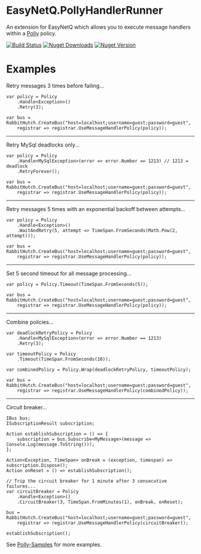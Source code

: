 # EasyNetQ.PollyHandlerRunner
An extension for EasyNetQ which allows you to execute message handlers within a [Polly](http://www.thepollyproject.org/about/) policy.

[![Build Status](https://travis-ci.org/Matthew-Davey/EasyNetQ.PollyHandlerRunner.svg?branch=master)](https://travis-ci.org/Matthew-Davey/EasyNetQ.PollyHandlerRunner) [![Nuget Downloads](https://img.shields.io/nuget/dt/EasyNetQ.PollyHandlerRunner.svg)](https://www.nuget.org/packages/EasyNetQ.PollyHandlerRunner/) [![Nuget Version](https://img.shields.io/nuget/v/EasyNetQ.PollyHandlerRunner.svg)](https://www.nuget.org/packages/EasyNetQ.PollyHandlerRunner/)

# Examples

Retry messages 3 times before failing...
```
var policy = Policy
    .Handle<Exception>()
    .Retry(3);

var bus = RabbitHutch.CreateBus("host=localhost;username=guest;password=guest",
    registrar => registrar.UseMessageHandlerPolicy(policy));
```

---

Retry MySql deadlocks only...
```
var policy = Policy
    .Handle<MySqlException>(error => error.Number == 1213) // 1213 = deadlock
    .RetryForever();

var bus = RabbitHutch.CreateBus("host=localhost;username=guest;password=guest",
    registrar => registrar.UseMessageHandlerPolicy(policy));
```

---

Retry messages 5 times with an exponential backoff between attempts...
```
var policy = Policy
    .Handle<Exception>()
    .WaitAndRetry(5, attempt => TimeSpan.FromSeconds(Math.Pow(2, attempt)));

var bus = RabbitHutch.CreateBus("host=localhost;username=guest;password=guest",
    registrar => registrar.UseMessageHandlerPolicy(policy));
```

---

Set 5 second timeout for all message processing...
```
var policy = Policy.Timeout(TimeSpan.FromSeconds(5));

var bus = RabbitHutch.CreateBus("host=localhost;username=guest;password=guest",
    registrar => registrar.UseMessageHandlerPolicy(policy));
```

---

Combine policies...
```
var deadlockRetryPolicy = Policy
    .Handle<MySqlException>(error => error.Number == 1213)
    .Retry(3);

var timeoutPolicy = Policy
    .Timeout(TimeSpan.FromSeconds(10));

var combinedPolicy = Policy.Wrap(deadlockRetryPolicy, timeoutPolicy);

var bus = RabbitHutch.CreateBus("host=localhost;username=guest;password=guest",
    registrar => registrar.UseMessageHandlerPolicy(combinedPolicy));
```

---

Circuit breaker...
```
IBus bus;
ISubscriptionResult subscription;

Action establishSubscription = () => {
    subscription = bus.Subscribe<MyMessage>(message => Console.Log(message.ToString()));
};

Action<Exception, TimeSpan> onBreak = (exception, timespan) => subscription.Dispose();
Action onReset = () => establishSubscription();

// Trip the circuit breaker for 1 minute after 3 consecutive failures...
var circuitBreaker = Policy
    .Handle<Exception>()
    .CircuitBreaker(3, TimeSpan.FromMinutes(1), onBreak, onReset);

bus = RabbitHutch.CreateBus("host=localhost;username=guest;password=guest",
    registrar => registrar.UseMessageHandlerPolicy(circuitBreaker));

establishSubscription();
```

See [Polly-Samples](https://github.com/App-vNext/Polly-Samples) for more examples.
